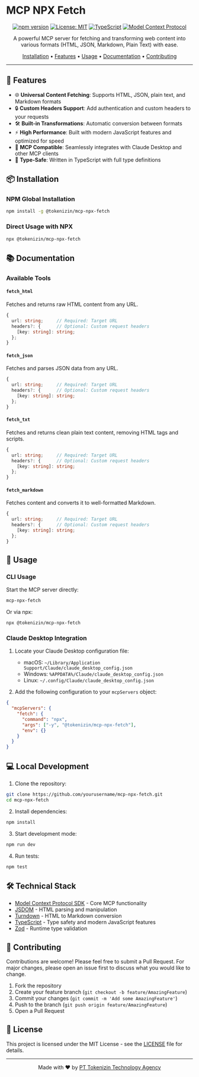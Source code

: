 # MCP NPX Fetch

<div align="center">

[![npm version](https://img.shields.io/npm/v/@tokenizin/mcp-npx-fetch.svg)](https://www.npmjs.com/package/@tokenizin/mcp-npx-fetch)
[![License: MIT](https://img.shields.io/badge/License-MIT-yellow.svg)](https://opensource.org/licenses/MIT)
[![TypeScript](https://img.shields.io/badge/TypeScript-5.7-blue.svg)](https://www.typescriptlang.org/)
[![Model Context Protocol](https://img.shields.io/badge/MCP-Compatible-green.svg)](https://github.com/modelcontextprotocol)

A powerful MCP server for fetching and transforming web content into various formats (HTML, JSON, Markdown, Plain Text) with ease.

[Installation](#installation) •
[Features](#features) •
[Usage](#usage) •
[Documentation](#documentation) •
[Contributing](#contributing)

</div>

---

## 🚀 Features

- 🌐 **Universal Content Fetching**: Supports HTML, JSON, plain text, and Markdown formats
- 🔒 **Custom Headers Support**: Add authentication and custom headers to your requests
- 🛠 **Built-in Transformations**: Automatic conversion between formats
- ⚡ **High Performance**: Built with modern JavaScript features and optimized for speed
- 🔌 **MCP Compatible**: Seamlessly integrates with Claude Desktop and other MCP clients
- 🎯 **Type-Safe**: Written in TypeScript with full type definitions

## 📦 Installation

### NPM Global Installation

```bash
npm install -g @tokenizin/mcp-npx-fetch
```

### Direct Usage with NPX

```bash
npx @tokenizin/mcp-npx-fetch
```

## 📚 Documentation

### Available Tools

#### `fetch_html`

Fetches and returns raw HTML content from any URL.

```typescript
{
  url: string;     // Required: Target URL
  headers?: {      // Optional: Custom request headers
    [key: string]: string;
  };
}
```

#### `fetch_json`

Fetches and parses JSON data from any URL.

```typescript
{
  url: string;     // Required: Target URL
  headers?: {      // Optional: Custom request headers
    [key: string]: string;
  };
}
```

#### `fetch_txt`

Fetches and returns clean plain text content, removing HTML tags and scripts.

```typescript
{
  url: string;     // Required: Target URL
  headers?: {      // Optional: Custom request headers
    [key: string]: string;
  };
}
```

#### `fetch_markdown`

Fetches content and converts it to well-formatted Markdown.

```typescript
{
  url: string;     // Required: Target URL
  headers?: {      // Optional: Custom request headers
    [key: string]: string;
  };
}
```

## 🔧 Usage

### CLI Usage

Start the MCP server directly:

```bash
mcp-npx-fetch
```

Or via npx:

```bash
npx @tokenizin/mcp-npx-fetch
```

### Claude Desktop Integration

1. Locate your Claude Desktop configuration file:

   - macOS: `~/Library/Application Support/Claude/claude_desktop_config.json`
   - Windows: `%APPDATA%/Claude/claude_desktop_config.json`
   - Linux: `~/.config/Claude/claude_desktop_config.json`

2. Add the following configuration to your `mcpServers` object:

```json
{
  "mcpServers": {
    "fetch": {
      "command": "npx",
      "args": ["-y", "@tokenizin/mcp-npx-fetch"],
      "env": {}
    }
  }
}
```

## 💻 Local Development

1. Clone the repository:

```bash
git clone https://github.com/yourusername/mcp-npx-fetch.git
cd mcp-npx-fetch
```

2. Install dependencies:

```bash
npm install
```

3. Start development mode:

```bash
npm run dev
```

4. Run tests:

```bash
npm test
```

## 🛠 Technical Stack

- [Model Context Protocol SDK](https://github.com/modelcontextprotocol/sdk) - Core MCP functionality
- [JSDOM](https://github.com/jsdom/jsdom) - HTML parsing and manipulation
- [Turndown](https://github.com/mixmark-io/turndown) - HTML to Markdown conversion
- [TypeScript](https://www.typescriptlang.org/) - Type safety and modern JavaScript features
- [Zod](https://github.com/colinhacks/zod) - Runtime type validation

## 🤝 Contributing

Contributions are welcome! Please feel free to submit a Pull Request. For major changes, please open an issue first to discuss what you would like to change.

1. Fork the repository
2. Create your feature branch (`git checkout -b feature/AmazingFeature`)
3. Commit your changes (`git commit -m 'Add some AmazingFeature'`)
4. Push to the branch (`git push origin feature/AmazingFeature`)
5. Open a Pull Request

## 📄 License

This project is licensed under the MIT License - see the [LICENSE](LICENSE) file for details.

---

<div align="center">
Made with ❤️ by <a href="https://github.com/tokenizin-agency">PT Tokenizin Technology Agency</a>
</div>
